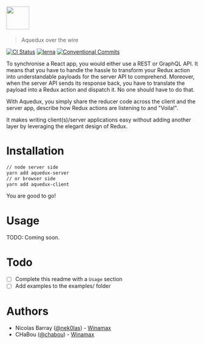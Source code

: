 # <img src='https://user-images.githubusercontent.com/4137761/37289440-f7a26b68-2609-11e8-8c23-fb8b49c53c90.png' height='60'>
> Aquedux over the wire


[![CI Status](https://circleci.com/gh/Winamax/aquedux.svg?style=shield)](https://circleci.com/gh/Winamax/aquedux)
[![lerna](https://img.shields.io/badge/maintained%20with-lerna-cc00ff.svg)](https://lernajs.io/)
[![Conventional Commits](https://img.shields.io/badge/Conventional%20Commits-1.0.0-yellow.svg)](https://conventionalcommits.org)

To synchronise a React app, you would either use a REST or GraphQL API. It means that you have to handle the hassle to transform your Redux action into understandable payloads for the server API to comprehend. Moreover, when the server API sends its response back, you have to translate the payload into a Redux action and dispatch it. No one should
have to do that.

With Aquedux, you simply share the reducer code across the client and
the server app, describe how Redux actions are listening to and "Voila!".

It makes writing client(s)/server applications easy without adding another layer by leveraging the elegant design of Redux.

# Installation

```sh
// node server side
yarn add aquedux-server
// or browser side
yarn add aquedux-client
```

You are good to go!

# Usage

TODO: Coming soon.

# Todo

* [ ] Complete this readme with a `Usage` section
* [ ] Add examples to the examples/ folder

# Authors

* Nicolas Barray ([@nek0las](https://github.com/nbarray)) -
[Winamax](https://www.winamax.fr/)
* CHaBou ([@chabou](https://github.com/chabou)) -
[Winamax](https://www.wiamax.fr/)
